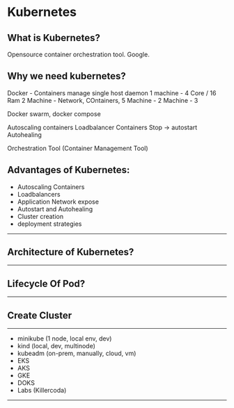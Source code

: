 # Kubernetes

## What is Kubernetes?
Opensource container orchestration tool. Google.

## Why we need kubernetes?
Docker - Containers manage
single host daemon 
1 machine - 4 Core / 16 Ram
2 Machine - Network, COntainers, 
5 Machine - 2 Machine - 3

Docker swarm, docker compose


Autoscaling containers
Loadbalancer Containers 
Stop -> autostart
Autohealing

Orchestration Tool (Container Management Tool)

## Advantages of Kubernetes:
- Autoscaling Containers
- Loadbalancers
- Application Network expose
- Autostart and Autohealing
- Cluster creation
- deployment strategies
------------------------ 

## Architecture of Kubernetes?
-----------------------

## Lifecycle Of Pod?
-----------------

## Create Cluster
----------
- minikube (1 node, local env, dev)
- kind (local, dev, multinode)
- kubeadm (on-prem, manually, cloud, vm)
- EKS
- AKS
- GKE
- DOKS
- Labs (Killercoda)
---------







